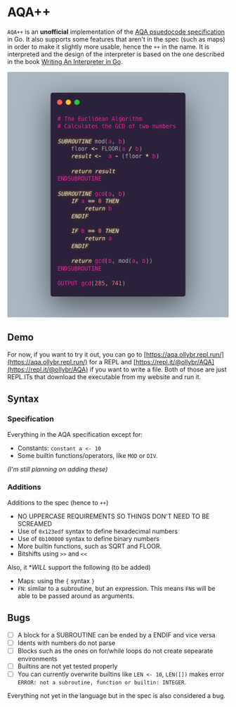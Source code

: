 # AQA++
`AQA++` is an **unofficial** implementation of the [AQA psuedocode specification](https://filestore.aqa.org.uk/resources/computing/AQA-8520-TG-PC.PDF) in Go. It also supports some features that aren't in the spec (such as maps) in order to make it slightly more usable, hence the `++` in the name. It is interpreted and the design of the interpreter is based on the one described in the book [Writing An Interpreter in Go](https://interpreterbook.com/).

![Example program, calculates the GCD of two numbers](_media/gcd.png)

## Demo
For now, if you want to try it out, you can go to [https://aqa.ollybr.repl.run/](https://aqa.ollybr.repl.run/) for a REPL and [https://repl.it/@ollybr/AQA](https://repl.it/@ollybr/AQA) if you want to write a file. Both of those are just REPL.ITs that download the executable from my website and run it.

## Syntax
### Specification
Everything in the AQA specification except for:
* Constants: `constant a <- 10`
* Some builtin functions/operators, like `MOD` or `DIV`.

*(I'm still planning on adding these)*

### Additions
Additions to the spec (hence to `++`)
* NO UPPERCASE REQUIREMENTS SO THINGS DON'T NEED TO BE SCREAMED
* Use of `0x123edf` syntax to define hexadecimal numbers
* Use of `0b100000` syntax to define binary numbers
* More builtin functions, such as SQRT and FLOOR.
* Bitshifts using `>>` and `<<`

Also, it **WILL* support the following (to be added)
* Maps: using the `{` syntax `}`
* `FN`: similar to a subroutine, but an expression. This means `FN`s will be able to be passed around as arguments.

## Bugs
- [ ] A block for a SUBROUTINE can be ended by a ENDIF and vice versa
- [ ] Idents with numbers do not parse
- [ ] Blocks such as the ones on for/while loops do not create sepearate environments
- [ ] Builtins are not yet tested properly
- [ ] You can currently overwrite builtins like `LEN <- 10`, `LEN([])` makes error `ERROR: not a subroutine, function or builtin: INTEGER`.

Everything not yet in the language but in the spec is also considered a bug.